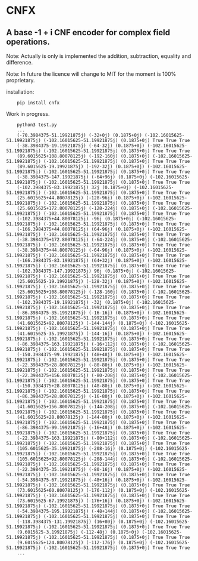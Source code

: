 # CNFX

## A base -1 + i CNF encoder for complex field operations.

Note: Actually is only is implemented the addition, subtraction, equality and difference.

Note: In future the licence will change to MIT for the moment is 100% proprietary.

installation: 
        
        pip install cnfx

Work in progress.

        python3 test.py
        ...
        (-70.3984375-51.19921875j) (-32+0j) (0.1875+0j) (-102.16015625-51.19921875j) (-102.16015625-51.19921875j) (0.1875+0j) True True True
        (-38.3984375-19.19921875j) (-64-32j) (0.1875+0j) (-102.16015625-51.19921875j) (-102.16015625-51.19921875j) (0.1875+0j) True True True
        (89.6015625+108.80078125j) (-192-160j) (0.1875+0j) (-102.16015625-51.19921875j) (-102.16015625-51.19921875j) (0.1875+0j) True True True
        (89.6015625-19.19921875j) (-192-32j) (0.1875+0j) (-102.16015625-51.19921875j) (-102.16015625-51.19921875j) (0.1875+0j) True True True
        (-38.3984375-147.19921875j) (-64+96j) (0.1875+0j) (-102.16015625-51.19921875j) (-102.16015625-51.19921875j) (0.1875+0j) True True True
        (-102.3984375-83.19921875j) 32j (0.1875+0j) (-102.16015625-51.19921875j) (-102.16015625-51.19921875j) (0.1875+0j) True True True
        (25.6015625+44.80078125j) (-128-96j) (0.1875+0j) (-102.16015625-51.19921875j) (-102.16015625-51.19921875j) (0.1875+0j) True True True
        (25.6015625+172.80078125j) (-128-224j) (0.1875+0j) (-102.16015625-51.19921875j) (-102.16015625-51.19921875j) (0.1875+0j) True True True
        (-102.3984375+44.80078125j) -96j (0.1875+0j) (-102.16015625-51.19921875j) (-102.16015625-51.19921875j) (0.1875+0j) True True True
        (-166.3984375+44.80078125j) (64-96j) (0.1875+0j) (-102.16015625-51.19921875j) (-102.16015625-51.19921875j) (0.1875+0j) True True True
        (-38.3984375+172.80078125j) (-64-224j) (0.1875+0j) (-102.16015625-51.19921875j) (-102.16015625-51.19921875j) (0.1875+0j) True True True
        (-38.3984375+44.80078125j) (-64-96j) (0.1875+0j) (-102.16015625-51.19921875j) (-102.16015625-51.19921875j) (0.1875+0j) True True True
        (-166.3984375-83.19921875j) (64+32j) (0.1875+0j) (-102.16015625-51.19921875j) (-102.16015625-51.19921875j) (0.1875+0j) True True True
        (-102.3984375-147.19921875j) 96j (0.1875+0j) (-102.16015625-51.19921875j) (-102.16015625-51.19921875j) (0.1875+0j) True True True
        (25.6015625-19.19921875j) (-128-32j) (0.1875+0j) (-102.16015625-51.19921875j) (-102.16015625-51.19921875j) (0.1875+0j) True True True
        (25.6015625+108.80078125j) (-128-160j) (0.1875+0j) (-102.16015625-51.19921875j) (-102.16015625-51.19921875j) (0.1875+0j) True True True
        (-102.3984375-19.19921875j) -32j (0.1875+0j) (-102.16015625-51.19921875j) (-102.16015625-51.19921875j) (0.1875+0j) True True True
        (-86.3984375-35.19921875j) (-16-16j) (0.1875+0j) (-102.16015625-51.19921875j) (-102.16015625-51.19921875j) (0.1875+0j) True True True
        (41.6015625+92.80078125j) (-144-144j) (0.1875+0j) (-102.16015625-51.19921875j) (-102.16015625-51.19921875j) (0.1875+0j) True True True
        (41.6015625-35.19921875j) (-144-16j) (0.1875+0j) (-102.16015625-51.19921875j) (-102.16015625-51.19921875j) (0.1875+0j) True True True
        (-86.3984375-163.19921875j) (-16+112j) (0.1875+0j) (-102.16015625-51.19921875j) (-102.16015625-51.19921875j) (0.1875+0j) True True True
        (-150.3984375-99.19921875j) (48+48j) (0.1875+0j) (-102.16015625-51.19921875j) (-102.16015625-51.19921875j) (0.1875+0j) True True True
        (-22.3984375+28.80078125j) (-80-80j) (0.1875+0j) (-102.16015625-51.19921875j) (-102.16015625-51.19921875j) (0.1875+0j) True True True
        (-22.3984375+156.80078125j) (-80-208j) (0.1875+0j) (-102.16015625-51.19921875j) (-102.16015625-51.19921875j) (0.1875+0j) True True True
        (-150.3984375+28.80078125j) (48-80j) (0.1875+0j) (-102.16015625-51.19921875j) (-102.16015625-51.19921875j) (0.1875+0j) True True True
        (-86.3984375+28.80078125j) (-16-80j) (0.1875+0j) (-102.16015625-51.19921875j) (-102.16015625-51.19921875j) (0.1875+0j) True True True
        (41.6015625+156.80078125j) (-144-208j) (0.1875+0j) (-102.16015625-51.19921875j) (-102.16015625-51.19921875j) (0.1875+0j) True True True
        (41.6015625+28.80078125j) (-144-80j) (0.1875+0j) (-102.16015625-51.19921875j) (-102.16015625-51.19921875j) (0.1875+0j) True True True
        (-86.3984375-99.19921875j) (-16+48j) (0.1875+0j) (-102.16015625-51.19921875j) (-102.16015625-51.19921875j) (0.1875+0j) True True True
        (-22.3984375-163.19921875j) (-80+112j) (0.1875+0j) (-102.16015625-51.19921875j) (-102.16015625-51.19921875j) (0.1875+0j) True True True
        (105.6015625-35.19921875j) (-208-16j) (0.1875+0j) (-102.16015625-51.19921875j) (-102.16015625-51.19921875j) (0.1875+0j) True True True
        (105.6015625+92.80078125j) (-208-144j) (0.1875+0j) (-102.16015625-51.19921875j) (-102.16015625-51.19921875j) (0.1875+0j) True True True
        (-22.3984375-35.19921875j) (-80-16j) (0.1875+0j) (-102.16015625-51.19921875j) (-102.16015625-51.19921875j) (0.1875+0j) True True True
        (-54.3984375-67.19921875j) (-48+16j) (0.1875+0j) (-102.16015625-51.19921875j) (-102.16015625-51.19921875j) (0.1875+0j) True True True
        (73.6015625+60.80078125j) (-176-112j) (0.1875+0j) (-102.16015625-51.19921875j) (-102.16015625-51.19921875j) (0.1875+0j) True True True
        (73.6015625-67.19921875j) (-176+16j) (0.1875+0j) (-102.16015625-51.19921875j) (-102.16015625-51.19921875j) (0.1875+0j) True True True
        (-54.3984375-195.19921875j) (-48+144j) (0.1875+0j) (-102.16015625-51.19921875j) (-102.16015625-51.19921875j) (0.1875+0j) True True True
        (-118.3984375-131.19921875j) (16+80j) (0.1875+0j) (-102.16015625-51.19921875j) (-102.16015625-51.19921875j) (0.1875+0j) True True True
        (9.6015625-3.19921875j) (-112-48j) (0.1875+0j) (-102.16015625-51.19921875j) (-102.16015625-51.19921875j) (0.1875+0j) True True True
        (9.6015625+124.80078125j) (-112-176j) (0.1875+0j) (-102.16015625-51.19921875j) (-102.16015625-51.19921875j) (0.1875+0j) True True True
        ...
